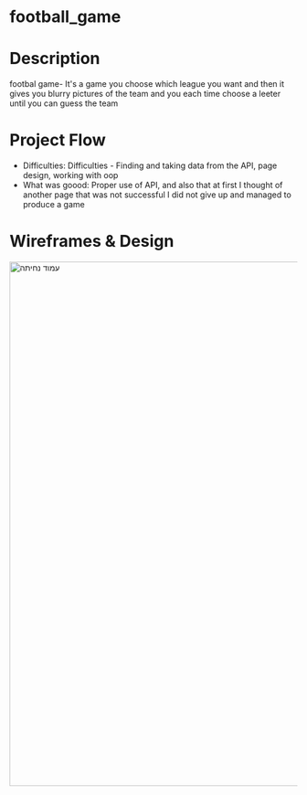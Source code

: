 # football_game
# Description
footbal game- It's a game you choose which league you want and then it gives you blurry pictures of the team and you each time choose a leeter until you can guess the team
# Project Flow
* Difficulties:
Difficulties - Finding and taking data from the API, page design, working with oop
* What was goood:
Proper use of API, and also that at first I thought of another page that was not successful I did not give up and managed to produce a game
# Wireframes & Design
<img width="918" alt="עמוד נחיתה" src="https://user-images.githubusercontent.com/105584213/178671931-1e4c46a8-e59b-4ddb-85a3-dd8f65880f74.png">
